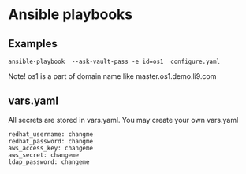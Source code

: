# Ansible playbooks

## Examples

```
ansible-playbook  --ask-vault-pass -e id=os1  configure.yaml
```

Note! os1 is a part of domain name like master.os1.demo.li9.com

## vars.yaml

All secrets are stored in vars.yaml. You may create your own vars.yaml

```
redhat_username: changme
redhat_password: changme
aws_access_key: changeme
aws_secret: changeme
ldap_password: changeme
```
